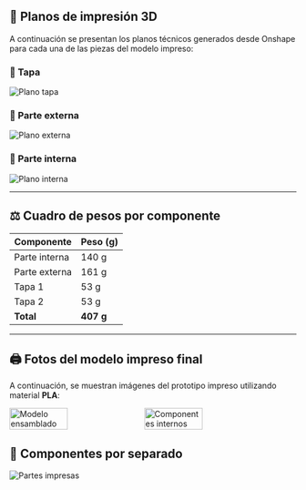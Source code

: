 
## 📐 Planos de impresión 3D

A continuación se presentan los planos técnicos generados desde Onshape para cada una de las piezas del modelo impreso:

### 🔹 Tapa
![Plano tapa](../imagenes/readme_3D_y_BOCETOS/PLANOTAPA.png)

### 🔹 Parte externa
![Plano externa](../imagenes/readme_3D_y_BOCETOS/PLANOEXTERNA.png)

### 🔹 Parte interna
![Plano interna](../imagenes/readme_3D_y_BOCETOS/PLANOINTERNA.png)

---

## ⚖️ Cuadro de pesos por componente

| Componente     | Peso (g) |
|----------------|----------|
| Parte interna  | 140 g    |
| Parte externa  | 161 g    |
| Tapa 1         | 53 g     |
| Tapa 2         | 53 g     |
| **Total**      | **407 g** |

---

## 🖨️ Fotos del modelo impreso final

A continuación, se muestran imágenes del prototipo impreso utilizando material **PLA**:

<div style="display: flex; gap: 10px;">
  <img src="../imagenes/readme_3D_y_BOCETOS/FT1.jpg" alt="Modelo ensamblado" width="45%">
  <img src="../imagenes/readme_3D_y_BOCETOS/FT2.jpg" alt="Componentes internos" width="45%">
</div>

## 🧩 Componentes por separado
![Partes impresas](../imagenes/readme_3D_y_BOCETOS/FT3.jpg)


